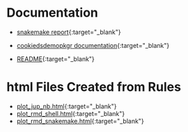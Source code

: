 <!-- 
The content rendered from this file is used for the jekyll github page.
-->

# Documentation

  - [snakemake
    report](https://erblast.github.io/cookie_ds_demo//snakemake_report/index.html){:target="\_blank"}

  - [cookiedsdemopkgr
    documentation](https://erblast.github.io/cookie_ds_demo//cookiedsdemopkgr/index.html){:target="\_blank"}

  - [README](https://erblast.github.io/cookie_ds_demo//_site/README.html){:target="\_blank"}

# html Files Created from Rules

  - [plot\_jup\_nb.html](https://erblast.github.io/cookie_ds_demo//html/plot_jup_nb.html){:target="\_blank"}
  - [plot\_rmd\_shell.html](https://erblast.github.io/cookie_ds_demo//html/plot_rmd_shell.html){:target="\_blank"}
  - [plot\_rmd\_snakemake.html](https://erblast.github.io/cookie_ds_demo//html/plot_rmd_snakemake.html){:target="\_blank"}
